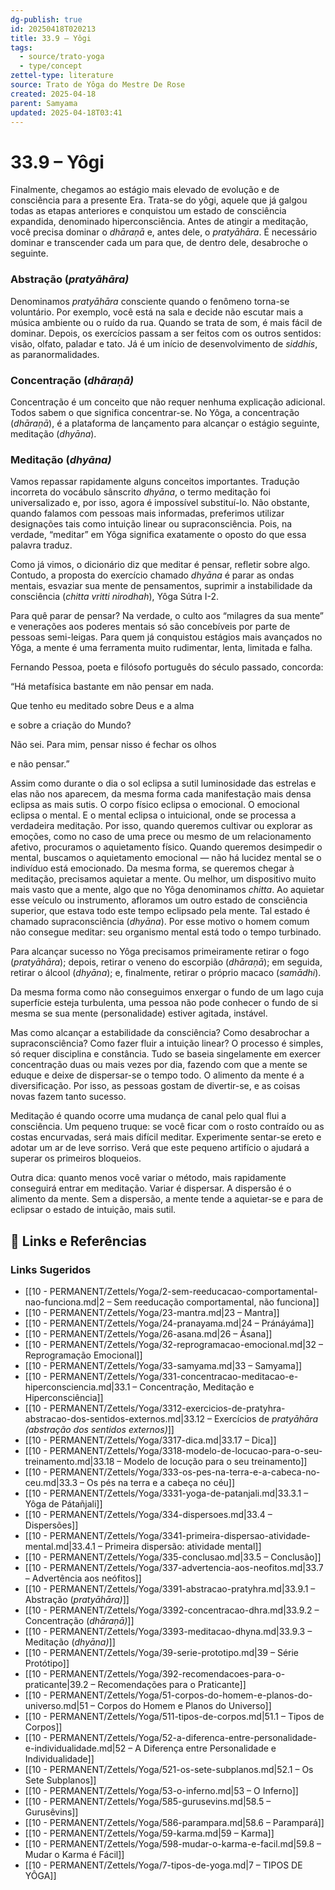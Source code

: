 ```yaml
---
dg-publish: true
id: 20250418T020213
title: 33.9 – Yôgi
tags:
  - source/trato-yoga
  - type/concept
zettel-type: literature
source: Trato de Yôga do Mestre De Rose
created: 2025-04-18
parent: Samyama
updated: 2025-04-18T03:41
---
```


# 33.9 – Yôgi

Finalmente, chegamos ao estágio mais elevado de evolução e de consciência para a presente Era. Trata-se do yôgi, aquele que já galgou todas as etapas anteriores e conquistou um estado de consciência expandida, denominado hiperconsciência. Antes de atingir a meditação, você precisa dominar o *dhāraṇā* e, antes dele, o *pratyāhāra*. É necessário dominar e transcender cada um para que, de dentro dele, desabroche o seguinte.

### Abstração (*pratyāhāra)*
Denominamos *pratyāhāra* consciente quando o fenômeno torna-se voluntário. Por exemplo, você está na sala e decide não escutar mais a música ambiente ou o ruído da rua. Quando se trata de som, é mais fácil de dominar. Depois, os exercícios passam a ser feitos com os outros sentidos: visão, olfato, paladar e tato. Já é um início de desenvolvimento de *siddhis*, as paranormalidades.
### Concentração (*dhāraṇā)*
Concentração é um conceito que não requer nenhuma explicação adicional. Todos sabem o que significa concentrar-se. No Yôga, a concentração (*dhāraṇā*), é a plataforma de lançamento para alcançar o estágio seguinte, meditação (*dhyāna*).
### Meditação (*dhyāna)*
Vamos repassar rapidamente alguns conceitos importantes. Tradução incorreta do vocábulo sânscrito *dhyāna*, o termo meditação foi universalizado e, por isso, agora é impossível substituí-lo. Não obstante, quando falamos com pessoas mais informadas, preferimos utilizar designações tais como intuição linear ou supraconsciência. Pois, na verdade, “meditar” em Yôga significa exatamente o oposto do que essa palavra traduz.

Como já vimos, o dicionário diz que meditar é pensar, refletir sobre algo. Contudo, a proposta do exercício chamado *dhyāna* é parar as ondas mentais, esvaziar sua mente de pensamentos, suprimir a instabilidade da consciência (*chitta vritti nirodhah*), Yôga Sútra I-2.

Para quê parar de pensar? Na verdade, o culto aos “milagres da sua mente” e venerações aos poderes mentais só são concebíveis por parte de pessoas semi-leigas. Para quem já conquistou estágios mais avançados no Yôga, a mente é uma ferramenta muito rudimentar, lenta, limitada e falha.

Fernando Pessoa, poeta e filósofo português do século passado, concorda:

“Há metafísica bastante em não pensar em nada. 

Que tenho eu meditado sobre Deus e a alma 

e sobre a criação do Mundo? 

Não sei. Para mim, pensar nisso é fechar os olhos 

e não pensar.”

Assim como durante o dia o sol eclipsa a sutil luminosidade das estrelas e elas não nos aparecem, da mesma forma cada manifestação mais densa eclipsa as mais sutis. O corpo físico eclipsa o emocional. O emocional eclipsa o mental. E o mental eclipsa o intuicional, onde se processa a verdadeira meditação. Por isso, quando queremos cultivar ou explorar as emoções, como no caso de uma prece ou mesmo de um relacionamento afetivo, procuramos o aquietamento físico. Quando queremos desimpedir o mental, buscamos o aquietamento emocional — não há lucidez mental se o indivíduo está emocionado. Da mesma forma, se queremos chegar à meditação, precisamos aquietar a mente. Ou melhor, um dispositivo muito mais vasto que a mente, algo que no Yôga denominamos *chitta*. Ao aquietar esse veículo ou instrumento, afloramos um outro estado de consciência superior, que estava todo este tempo eclipsado pela mente. Tal estado é chamado supraconsciência (*dhyāna*). Por esse motivo o homem comum não consegue meditar: seu organismo mental está todo o tempo turbinado.

Para alcançar sucesso no Yôga precisamos primeiramente retirar o fogo (*pratyāhāra*); depois, retirar o veneno do escorpião (*dhāraṇā*); em seguida, retirar o álcool (*dhyāna*); e, finalmente, retirar o próprio macaco (*samādhi*).

Da mesma forma como não conseguimos enxergar o fundo de um lago cuja superfície esteja turbulenta, uma pessoa não pode conhecer o fundo de si mesma se sua mente (personalidade) estiver agitada, instável.

Mas como alcançar a estabilidade da consciência? Como desabrochar a supraconsciência? Como fazer fluir a intuição linear? O processo é simples, só requer disciplina e constância. Tudo se baseia singelamente em exercer concentração duas ou mais vezes por dia, fazendo com que a mente se eduque e deixe de dispersar-se o tempo todo. O alimento da mente é a diversificação. Por isso, as pessoas gostam de divertir-se, e as coisas novas fazem tanto sucesso.

Meditação é quando ocorre uma mudança de canal pelo qual flui a consciência. Um pequeno truque: se você ficar com o rosto contraído ou as costas encurvadas, será mais difícil meditar. Experimente sentar-se ereto e adotar um ar de leve sorriso. Verá que este pequeno artifício o ajudará a superar os primeiros bloqueios.

Outra dica: quanto menos você variar o método, mais rapidamente conseguirá entrar em meditação. Variar é dispersar. A dispersão é o alimento da mente. Sem a dispersão, a mente tende a aquietar-se e para de eclipsar o estado de intuição, mais sutil.


## 🔗 Links e Referências











### Links Sugeridos

- [[10 - PERMANENT/Zettels/Yoga/2-sem-reeducacao-comportamental-nao-funciona.md\|2 – Sem reeducação comportamental, não funciona]]
- [[10 - PERMANENT/Zettels/Yoga/23-mantra.md\|23 – Mantra]]
- [[10 - PERMANENT/Zettels/Yoga/24-pranayama.md\|24 – Pránáyáma]]
- [[10 - PERMANENT/Zettels/Yoga/26-asana.md\|26 – Ásana]]
- [[10 - PERMANENT/Zettels/Yoga/32-reprogramacao-emocional.md\|32 – Reprogramação Emocional]]
- [[10 - PERMANENT/Zettels/Yoga/33-samyama.md\|33 – Samyama]]
- [[10 - PERMANENT/Zettels/Yoga/331-concentracao-meditacao-e-hiperconsciencia.md\|33.1 – Concentração, Meditação e Hiperconsciência]]
- [[10 - PERMANENT/Zettels/Yoga/3312-exercicios-de-pratyhra-abstracao-dos-sentidos-externos.md\|33.12 – Exercícios de *pratyāhāra (abstração dos sentidos externos)*]]
- [[10 - PERMANENT/Zettels/Yoga/3317-dica.md\|33.17 – Dica]]
- [[10 - PERMANENT/Zettels/Yoga/3318-modelo-de-locucao-para-o-seu-treinamento.md\|33.18 – Modelo de locução para o seu treinamento]]
- [[10 - PERMANENT/Zettels/Yoga/333-os-pes-na-terra-e-a-cabeca-no-ceu.md\|33.3 – Os pés na terra e a cabeça no céu]]
- [[10 - PERMANENT/Zettels/Yoga/3331-yoga-de-patanjali.md\|33.3.1 – Yôga de Pátañjali]]
- [[10 - PERMANENT/Zettels/Yoga/334-dispersoes.md\|33.4 – Dispersões]]
- [[10 - PERMANENT/Zettels/Yoga/3341-primeira-dispersao-atividade-mental.md\|33.4.1 – Primeira dispersão: atividade mental]]
- [[10 - PERMANENT/Zettels/Yoga/335-conclusao.md\|33.5 – Conclusão]]
- [[10 - PERMANENT/Zettels/Yoga/337-advertencia-aos-neofitos.md\|33.7 – Advertência aos neófitos]]
- [[10 - PERMANENT/Zettels/Yoga/3391-abstracao-pratyhra.md\|33.9.1 – Abstração (*pratyāhāra)*]]
- [[10 - PERMANENT/Zettels/Yoga/3392-concentracao-dhra.md\|33.9.2 – Concentração (*dhāraṇā)*]]
- [[10 - PERMANENT/Zettels/Yoga/3393-meditacao-dhyna.md\|33.9.3 – Meditação (*dhyāna)*]]
- [[10 - PERMANENT/Zettels/Yoga/39-serie-prototipo.md\|39 – Série Protótipo]]
- [[10 - PERMANENT/Zettels/Yoga/392-recomendacoes-para-o-praticante\|39.2 – Recomendações para o Praticante]]
- [[10 - PERMANENT/Zettels/Yoga/51-corpos-do-homem-e-planos-do-universo.md\|51 – Corpos do Homem e Planos do Universo]]
- [[10 - PERMANENT/Zettels/Yoga/511-tipos-de-corpos.md\|51.1 – Tipos de Corpos]]
- [[10 - PERMANENT/Zettels/Yoga/52-a-diferenca-entre-personalidade-e-individualidade.md\|52 – A Diferença entre Personalidade e Individualidade]]
- [[10 - PERMANENT/Zettels/Yoga/521-os-sete-subplanos.md\|52.1 – Os Sete Subplanos]]
- [[10 - PERMANENT/Zettels/Yoga/53-o-inferno.md\|53 – O Inferno]]
- [[10 - PERMANENT/Zettels/Yoga/585-gurusevins.md\|58.5 – Gurusêvins]]
- [[10 - PERMANENT/Zettels/Yoga/586-parampara.md\|58.6 – Parampará]]
- [[10 - PERMANENT/Zettels/Yoga/59-karma.md\|59 – Karma]]
- [[10 - PERMANENT/Zettels/Yoga/598-mudar-o-karma-e-facil.md\|59.8 – Mudar o Karma é Fácil]]
- [[10 - PERMANENT/Zettels/Yoga/7-tipos-de-yoga.md\|7 – TIPOS DE YÔGA]]